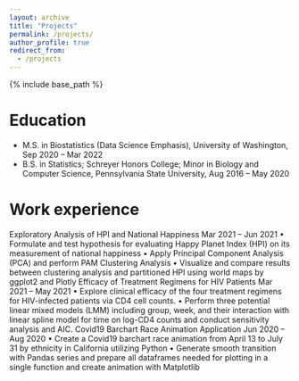 ```yaml
---
layout: archive
title: "Projects"
permalink: /projects/
author_profile: true
redirect_from:
  - /projects
---
```


{% include base_path %}

Education
======
* M.S. in Biostatistics (Data Science Emphasis), University of Washington, Sep 2020 – Mar 2022
* B.S. in Statistics; Schreyer Honors College; Minor in Biology and Computer Science, Pennsylvania State University, Aug 2016 – May 2020


Work experience
======




  Exploratory Analysis of HPI and National Happiness Mar 2021 – Jun 2021
• Formulate and test hypothesis for evaluating Happy Planet Index (HPI) on its measurement of national happiness
• Apply Principal Component Analysis (PCA) and perform PAM Clustering Analysis
• Visualize and compare results between clustering analysis and partitioned HPI using world maps by ggplot2 and Plotly
Efficacy of Treatment Regimens for HIV Patients Mar 2021 – May 2021
• Explore clinical efficacy of the four treatment regimens for HIV-infected patients via CD4 cell counts.
• Perform three potential linear mixed models (LMM) including group, week, and their interaction with linear spline
model for time on log-CD4 counts and conduct sensitivity analysis and AIC.
Covid19 Barchart Race Animation Application Jun 2020 – Aug 2020
• Create a Covid19 barchart race animation from April 13 to July 31 by ethnicity in California utilizing Python
• Generate smooth transition with Pandas series and prepare all dataframes needed for plotting in a single function and
create animation with Matplotlib

  


